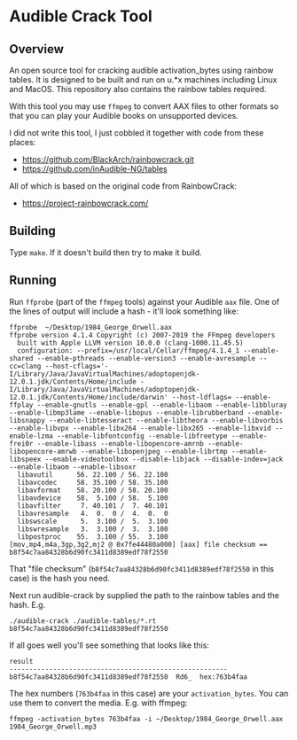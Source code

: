 # Audible Crack Tool
## Overview

An open source tool for cracking audible activation_bytes using rainbow tables.
It is designed to be built and run on u.&ast;x machines including Linux and MacOS.
This repository also contains the rainbow tables required.

With this tool you may use `ffmpeg` to convert AAX files to other formats so 
that you can play your Audible books on unsupported devices.

I did not write this tool, I just cobbled it together with 
code from these places:

- https://github.com/BlackArch/rainbowcrack.git
- https://github.com/inAudible-NG/tables

All of which is based on the original code from RainbowCrack:

- https://project-rainbowcrack.com/

## Building

Type `make`. If it doesn't build then try to make it build.

## Running

Run `ffprobe` (part of the `ffmpeg` tools) against your Audible `aax` file. One of the lines of output will
include a hash - it'll look something like:

```
ffprobe  ~/Desktop/1984_George_Orwell.aax
ffprobe version 4.1.4 Copyright (c) 2007-2019 the FFmpeg developers
  built with Apple LLVM version 10.0.0 (clang-1000.11.45.5)
  configuration: --prefix=/usr/local/Cellar/ffmpeg/4.1.4_1 --enable-shared --enable-pthreads --enable-version3 --enable-avresample --cc=clang --host-cflags='-I/Library/Java/JavaVirtualMachines/adoptopenjdk-12.0.1.jdk/Contents/Home/include -I/Library/Java/JavaVirtualMachines/adoptopenjdk-12.0.1.jdk/Contents/Home/include/darwin' --host-ldflags= --enable-ffplay --enable-gnutls --enable-gpl --enable-libaom --enable-libbluray --enable-libmp3lame --enable-libopus --enable-librubberband --enable-libsnappy --enable-libtesseract --enable-libtheora --enable-libvorbis --enable-libvpx --enable-libx264 --enable-libx265 --enable-libxvid --enable-lzma --enable-libfontconfig --enable-libfreetype --enable-frei0r --enable-libass --enable-libopencore-amrnb --enable-libopencore-amrwb --enable-libopenjpeg --enable-librtmp --enable-libspeex --enable-videotoolbox --disable-libjack --disable-indev=jack --enable-libaom --enable-libsoxr
  libavutil      56. 22.100 / 56. 22.100
  libavcodec     58. 35.100 / 58. 35.100
  libavformat    58. 20.100 / 58. 20.100
  libavdevice    58.  5.100 / 58.  5.100
  libavfilter     7. 40.101 /  7. 40.101
  libavresample   4.  0.  0 /  4.  0.  0
  libswscale      5.  3.100 /  5.  3.100
  libswresample   3.  3.100 /  3.  3.100
  libpostproc    55.  3.100 / 55.  3.100
[mov,mp4,m4a,3gp,3g2,mj2 @ 0x7fe44480a000] [aax] file checksum == b8f54c7aa84328b6d90fc3411d8389edf78f2550
```
That "file checksum" (`b8f54c7aa84328b6d90fc3411d8389edf78f2550` in this case) is the hash you need.

Next run audible-crack by supplied the path to the rainbow tables and the hash. E.g.

```
./audible-crack ./audible-tables/*.rt b8f54c7aa84328b6d90fc3411d8389edf78f2550
```

If all goes well you'll see something that looks like this:

```
result
-------------------------------------------------------
b8f54c7aa84328b6d90fc3411d8389edf78f2550  Rd6_  hex:763b4faa
```

The hex numbers (`763b4faa` in this case) are your `activation_bytes`. You can use them to convert the media.
E.g. with ffmpeg:

```
ffmpeg -activation_bytes 763b4faa -i ~/Desktop/1984_George_Orwell.aax 1984_George_Orwell.mp3
```
